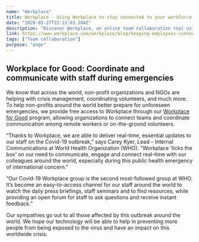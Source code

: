 ```yaml
---
name: "Workplace"
title: Workplace - Using Workplace to stay connected to your workforce during the coronavirus outbreak
date: "2020-03-27T22:12:03.284Z"
description: "Discover Workplace, an online team collaboration tool using Facebook features for work. Communicate within your company through a familiar interface with Workplace by Facebook."
link: https://www.workplace.com/workplace/blog/keeping-employees-connected-during-an-emergency
tags: ["Team collaboration"]
purpose: "page"
---
```


## Workplace for Good: Coordinate and communicate with staff during emergencies
We know that across the world, non-profit organizations and NGOs are helping with crisis management, coordinating volunteers, and much more. To help non-profits around the world better prepare for unforeseen emergencies, we provide free access to Workplace through our [Workplace for Good](https://www.facebook.com/workplace/workplaceforgood#) program, allowing organizations to connect teams and coordinate communication among remote workers or on-the-ground volunteers.

“Thanks to Workplace, we are able to deliver real-time, essential updates to our staff on the Covid-19 outbreak,” says Carey Kyer, Lead – Internal Communications at World Health Organization (WHO). “Workplace ‘ticks the box’ on our need to communicate, engage and connect real-time with our colleagues around the world, especially during this public health emergency of international concern."

“Our Covid-19 Workplace group is the second most-followed group at WHO. It’s become an easy-to-access channel for our staff around the world to watch the daily press briefings, staff seminars and to find resources, while providing an open forum for staff to ask questions and receive instant feedback.”

Our sympathies go out to all those affected by this outbreak around the world. We hope our technology will be able to help in preventing more people from being exposed to the virus and have an impact on this worldwide crisis.
